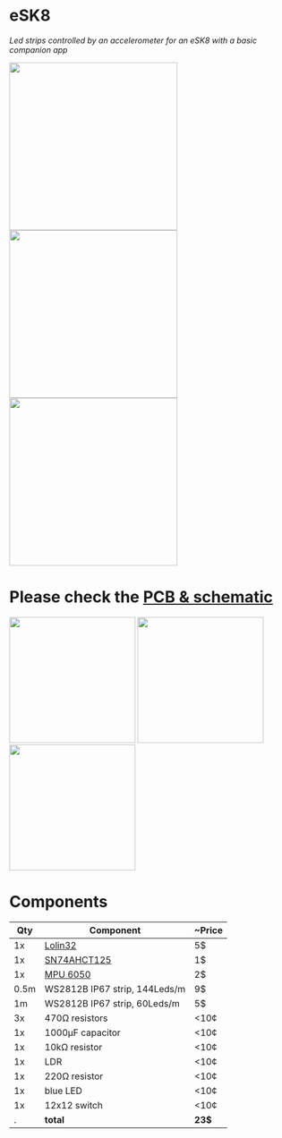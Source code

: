 # eSK8
*Led strips controlled by an accelerometer for an eSK8 with a basic companion app*

<img src="https://media.giphy.com/media/IhCHKo42Hx7WFkRmzQ/giphy.gif" height="300"> <img src="https://media.giphy.com/media/fY5xLxGayUptPZuTfG/giphy.gif" height="300"> <img src="https://media.giphy.com/media/RfYtkG17dUJyVmbPet/giphy.gif" height="300"> 

# Please check the [PCB & schematic](https://easyeda.com/seb.morin/esk8) 

<img src="https://i.imgur.com/27TWWlc.png" height="225"> <img src="https://i.imgur.com/bn5Pk2N.jpg" height="225"> <img src="https://i.imgur.com/fsrZ5Zs.jpg" height="225">

# Components 

Qty | Component | ~Price
--- | ----| ----
1x|[Lolin32](https://wiki.wemos.cc/products:lolin32:lolin32)| 5$
1x|[SN74AHCT125](https://www.ti.com/product/SN74AHCT125) | 1$
1x|[MPU 6050](https://invensense.tdk.com/products/motion-tracking/6-axis/mpu-6050/) | 2$
0.5m|WS2812B IP67 strip, 144Leds/m | 9$
1m|WS2812B IP67 strip, 60Leds/m | 5$
3x|470Ω resistors | <10¢
1x|1000μF capacitor | <10¢
1x|10kΩ resistor | <10¢
1x|LDR | <10¢
1x|220Ω resistor | <10¢
1x|blue LED | <10¢
1x|12x12 switch | <10¢
  . |**total** | **23$**
